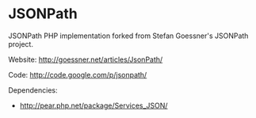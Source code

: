 JSONPath
========

JSONPath PHP implementation forked from Stefan Goessner's JSONPath project.

Website: http://goessner.net/articles/JsonPath/

Code: http://code.google.com/p/jsonpath/

Dependencies:

* http://pear.php.net/package/Services_JSON/

